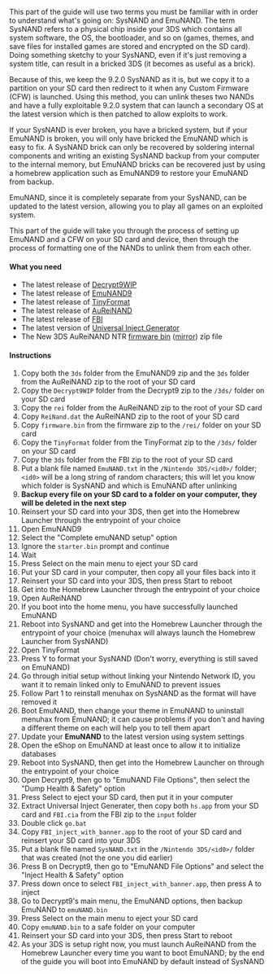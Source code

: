 This part of the guide will use two terms you must be familiar with in order to understand what's going on: SysNAND and EmuNAND. The term SysNAND refers to a physical chip inside your 3DS which contains all system software, the OS, the bootloader, and so on (games, themes, and save files for installed games are stored and encrypted on the SD card). Doing something sketchy to your SysNAND, even if it's just removing a system title, can result in a bricked 3DS (it becomes as useful as a brick).

Because of this, we keep the 9.2.0 SysNAND as it is, but we copy it to a partition on your SD card then redirect to it when any Custom Firmware (CFW) is launched. Using this method, you can unlink theses two NANDs and have a fully exploitable 9.2.0 system that can launch a secondary OS at the latest version which is then patched to allow exploits to work.

If your SysNAND is ever broken, you have a bricked system, but if your EmuNAND is broken, you will only have bricked the EmuNAND which is easy to fix. A SysNAND brick can only be recovered by soldering internal components and writing an existing SysNAND backup from your computer to the internal memory, but EmuNAND bricks can be recovered just by using a homebrew application such as EmuNAND9 to restore your EmuNAND from backup.

EmuNAND, since it is completely separate from your SysNAND, can be updated to the latest version, allowing you to play all games on an exploited system.

This part of the guide will take you through the process of setting up EmuNAND and a CFW on your SD card and device, then through the process of formatting one of the NANDs to unlink them from each other.

#### What you need

* The latest release of [Decrypt9WIP](https://github.com/d0k3/Decrypt9WIP/releases)
* The latest release of [EmuNAND9](https://github.com/d0k3/EmuNAND9/releases)
* The latest release of [TinyFormat](https://github.com/javimadgit/TinyFormat/releases)
* The latest release of [AuReiNAND](https://github.com/AuroraWright/AuReiNand/releases)
* The latest release of [FBI](https://github.com/Steveice10/FBI/releases)
* The latest version of [Universal Inject Generator](https://github.com/d0k3/Universal-Inject-Generator/archive/master.zip)
* The New 3DS AuReiNAND NTR [firmware bin](https://mega.nz/#!p0tTDJIQ!aikEtlvB8cjq-aJG9jC6GKx4uvlwN6oI9X2m1OY_ylE) ([mirror](https://drive.google.com/file/d/0BzPfvjeuhqoDM016eHZBQV95anc/view?usp=sharing)) zip file

#### Instructions

1. Copy both the `3ds` folder from the EmuNAND9 zip and the `3ds` folder from the AuReiNAND zip to the root of your SD card
2. Copy the `Decrypt9WIP` folder from the Decrypt9 zip to the `/3ds/` folder on your SD card
3. Copy the `rei` folder from the AuReiNAND zip to the root of your SD card
5. Copy `ReiNand.dat` the AuReiNAND zip to the root of your SD card
4. Copy `firmware.bin` from the firmware zip to the `/rei/` folder on your SD card
2. Copy the `TinyFormat` folder from the TinyFormat zip to the `/3ds/` folder on your SD card
3. Copy the `3ds` folder from the FBI zip to the root of your SD card
4. Put a blank file named `EmuNAND.txt` in the `/Nintendo 3DS/<id0>/` folder; `<id0>` will be a long string of random characters; this will let you know which folder is SysNAND and which is EmuNAND after unlinking
3. **Backup every file on your SD card to a folder on your computer, they will be deleted in the next step**
4. Reinsert your SD card into your 3DS, then get into the Homebrew Launcher through the entrypoint of your choice
5. Open EmuNAND9
6. Select the "Complete emuNAND setup" option
9. Ignore the `starter.bin` prompt and continue
7. Wait
8. Press Select on the main menu to eject your SD card
9. Put your SD card in your computer, then copy all your files back into it
10. Reinsert your SD card into your 3DS, then press Start to reboot
11. Get into the Homebrew Launcher through the entrypoint of your choice
12. Open AuReiNAND
13. If you boot into the home menu, you have successfully launched EmuNAND
16. Reboot into SysNAND and get into the Homebrew Launcher through the entrypoint of your choice (menuhax will always launch the Homebrew Launcher from SysNAND)
17. Open TinyFormat
18. Press Y to format your SysNAND (Don't worry, everything is still saved on EmuNAND)
19. Go through initial setup without linking your Nintendo Network ID, you want it to remain linked only to EmuNAND to prevent issues
19. Follow Part 1 to reinstall menuhax on SysNAND as the format will have removed it
14. Boot EmuNAND, then change your theme in EmuNAND to uninstall menuhax from EmuNAND; it can cause problems if you don't and having a different theme on each will help you to tell them apart
10. Update your **EmuNAND** to the latest version using system settings
11. Open the eShop on EmuNAND at least once to allow it to initialize databases
12. Reboot into SysNAND, then get into the Homebrew Launcher on through the entrypoint of your choice
11. Open Decrypt9, then go to "EmuNAND File Options", then select the "Dump Health & Safety" option
12. Press Select to eject your SD card, then put it in your computer
13. Extract Universal Inject Generater, then copy both `hs.app` from your SD card and `FBI.cia` from the FBI zip to the `input` folder
14. Double click `go.bat`
15. Copy `FBI_inject_with_banner.app` to the root of your SD card and reinsert your SD card into your 3DS
18. Put a blank file named `SysNAND.txt` in the `/Nintendo 3DS/<id0>/` folder that was created (not the one you did earlier)
16. Press B on Decrypt9, then go to "EmuNAND File Options" and select the "Inject Health & Safety" option
17. Press down once to select `FBI_inject_with_banner.app`, then press A to inject
18. Go to Decrypt9's main menu, the EmuNAND options, then backup EmuNAND to `emuNAND.bin`
8. Press Select on the main menu to eject your SD card
10. Copy `emuNAND.bin` to a safe folder on your computer
10. Reinsert your SD card into your 3DS, then press Start to reboot
15. As your 3DS is setup right now, you must launch AuReiNAND from the Homebrew Launcher every time you want to boot EmuNAND; by the end of the guide you will boot into EmuNAND by default instead of SysNAND
